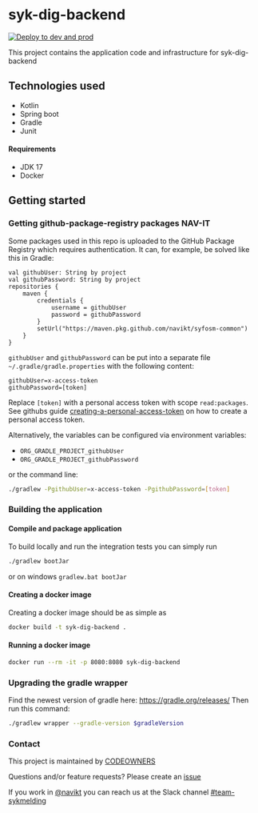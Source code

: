 # syk-dig-backend
[![Deploy to dev and prod](https://github.com/navikt/syk-dig-backend/actions/workflows/deploy.yml/badge.svg)](https://github.com/navikt/syk-dig-backend/actions/workflows/deploy.yml)

This project contains the application code and infrastructure for syk-dig-backend

## Technologies used
* Kotlin
* Spring boot
* Gradle
* Junit

#### Requirements

* JDK 17
* Docker


## Getting started
### Getting github-package-registry packages NAV-IT
Some packages used in this repo is uploaded to the GitHub Package Registry which requires authentication. It can, for example, be solved like this in Gradle:
```
val githubUser: String by project
val githubPassword: String by project
repositories {
    maven {
        credentials {
            username = githubUser
            password = githubPassword
        }
        setUrl("https://maven.pkg.github.com/navikt/syfosm-common")
    }
}
```

`githubUser` and `githubPassword` can be put into a separate file `~/.gradle/gradle.properties` with the following content:

```                                                     
githubUser=x-access-token
githubPassword=[token]
```

Replace `[token]` with a personal access token with scope `read:packages`.
See githubs guide [creating-a-personal-access-token](https://docs.github.com/en/authentication/keeping-your-account-and-data-secure/creating-a-personal-access-token) on
how to create a personal access token.

Alternatively, the variables can be configured via environment variables:

* `ORG_GRADLE_PROJECT_githubUser`
* `ORG_GRADLE_PROJECT_githubPassword`

or the command line:

``` bash
./gradlew -PgithubUser=x-access-token -PgithubPassword=[token]
```

### Building the application
#### Compile and package application
To build locally and run the integration tests you can simply run 
``` bash
./gradlew bootJar
```
or  on windows 
`gradlew.bat bootJar`

#### Creating a docker image
Creating a docker image should be as simple as
``` bash 
docker build -t syk-dig-backend .
```

#### Running a docker image
``` bash
docker run --rm -it -p 8080:8080 syk-dig-backend
```

### Upgrading the gradle wrapper
Find the newest version of gradle here: https://gradle.org/releases/ Then run this command:

``` bash
./gradlew wrapper --gradle-version $gradleVersion
```

### Contact

This project is maintained by [CODEOWNERS](CODEOWNERS)

Questions and/or feature requests? Please create an [issue](https://github.com/navikt/syk-dig-backend/issues)

If you work in [@navikt](https://github.com/navikt) you can reach us at the Slack
channel [#team-sykmelding](https://nav-it.slack.com/archives/CMA3XV997)
